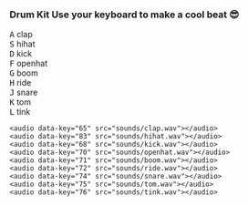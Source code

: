 <link rel="stylesheet" href="style.css" />
<script src="script.js" defer></script>

### Drum Kit Use your keyboard to make a cool beat :sunglasses:

<div class="drumKit">
    <div class="keys">
        <div data-key="65" class="key">
            <kbd>A</kbd>
            <span class="sound">clap</span>
        </div>
        <div data-key="83" class="key">
            <kbd>S</kbd>
            <span class="sound">hihat</span>
        </div>
        <div data-key="68" class="key">
            <kbd>D</kbd>
            <span class="sound">kick</span>
        </div>
        <div data-key="70" class="key">
            <kbd>F</kbd>
            <span class="sound">openhat</span>
        </div>
        <div data-key="71" class="key">
            <kbd>G</kbd>
            <span class="sound">boom</span>
        </div>
        <div data-key="72" class="key">
            <kbd>H</kbd>
            <span class="sound">ride</span>
        </div>
        <div data-key="74" class="key">
            <kbd>J</kbd>
            <span class="sound">snare</span>
        </div>
        <div data-key="75" class="key">
            <kbd>K</kbd>
            <span class="sound">tom</span>
        </div>
        <div data-key="76" class="key">
            <kbd>L</kbd>
            <span class="sound">tink</span>
        </div>
    </div>

    <audio data-key="65" src="sounds/clap.wav"></audio>
    <audio data-key="83" src="sounds/hihat.wav"></audio>
    <audio data-key="68" src="sounds/kick.wav"></audio>
    <audio data-key="70" src="sounds/openhat.wav"></audio>
    <audio data-key="71" src="sounds/boom.wav"></audio>
    <audio data-key="72" src="sounds/ride.wav"></audio>
    <audio data-key="74" src="sounds/snare.wav"></audio>
    <audio data-key="75" src="sounds/tom.wav"></audio>
    <audio data-key="76" src="sounds/tink.wav"></audio>

</div>
